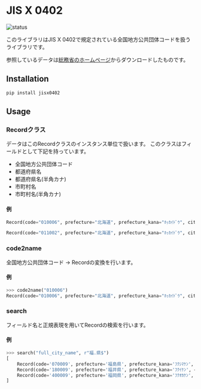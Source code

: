 # JIS X 0402

![status](https://github.com/kitagawa-hr/JIS_X_0402_py/workflows/Python%20package/badge.svg)

このライブラリはJIS X 0402で規定されている全国地方公共団体コードを扱うライブラリです。

参照しているデータは[総務省のホームページ](https://www.soumu.go.jp/denshijiti/code.html)からダウンロードしたものです。

## Installation

```sh
pip install jisx0402
```

## Usage

### Recordクラス

データはこのRecordクラスのインスタンス単位で扱います。
このクラスはフィールドとして下記を持っています。

- 全国地方公共団体コード
- 都道府県名
- 都道府県名(半角カナ)
- 市町村名
- 市町村名(半角カナ)

#### 例

```py
Record(code="010006", prefecture="北海道", prefecture_kana="ﾎｯｶｲﾄﾞｳ", city="", city_kana="")

Record(code="011002", prefecture="北海道", prefecture_kana="ﾎｯｶｲﾄﾞｳ", city="札幌市", city_kana="ｻｯﾎﾟﾛｼ")

```

### code2name

全国地方公共団体コード -> Recordの変換を行います。

#### 例

```py
>>> code2name("010006")
Record(code="010006", prefecture="北海道", prefecture_kana="ﾎｯｶｲﾄﾞｳ", city="", city_kana="")
```

### search

フィールド名と正規表現を用いてRecordの検索を行います。

#### 例

```py
>>> search("full_city_name", r"福.県$")
[
    Record(code='070009', prefecture='福島県', prefecture_kana='ﾌｸｼﾏｹﾝ', city='', city_kana=''),
    Record(code='180009', prefecture='福井県', prefecture_kana='ﾌｸｲｹﾝ', city='', city_kana=''),
    Record(code='400009', prefecture='福岡県', prefecture_kana='ﾌｸｵｶｹﾝ', city='', city_kana='')
]
```
